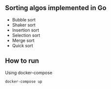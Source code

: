 ## Sorting algos implemented in Go

- Bubble sort
- Shaker sort
- Insertion sort
- Selection sort
- Merge sort
- Quick sort

## How to run

Using docker-compose
```
docker-compose up
```